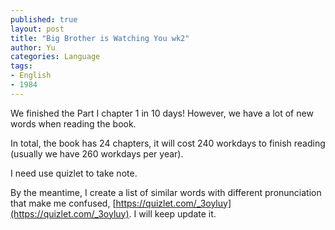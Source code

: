 ```yaml
---
published: true
layout: post
title: "Big Brother is Watching You wk2"
author: Yu
categories: Language
tags:
- English
- 1984
---
```


We finished the Part I chapter 1 in 10 days! However, we have a lot of new words when reading the book.

In total, the book has 24 chapters, it will cost 240 workdays to finish reading (usually we have 260 workdays per year).

I need use quizlet to take note.

By the meantime, I create a list of similar words with different pronunciation that make me confused, [https://quizlet.com/_3oyluy](https://quizlet.com/_3oyluy). I will keep update it.
